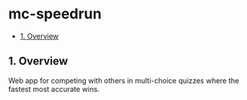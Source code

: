 # mc-speedrun
- [1. Overview](#1-overview)

## 1. Overview
Web app for competing with others in multi-choice quizzes where the fastest most accurate wins.